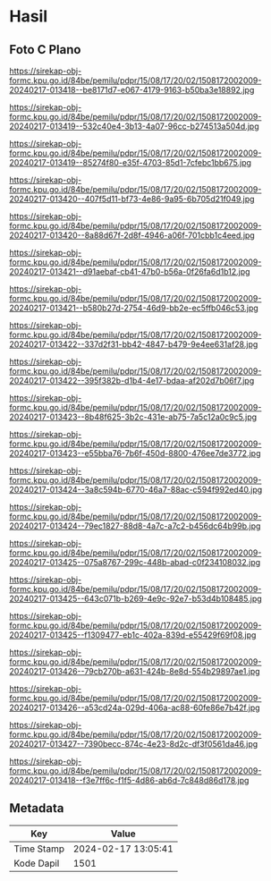 # Hasil

## Foto C Plano

https://sirekap-obj-formc.kpu.go.id/84be/pemilu/pdpr/15/08/17/20/02/1508172002009-20240217-013418--be8171d7-e067-4179-9163-b50ba3e18892.jpg

https://sirekap-obj-formc.kpu.go.id/84be/pemilu/pdpr/15/08/17/20/02/1508172002009-20240217-013419--532c40e4-3b13-4a07-96cc-b274513a504d.jpg

https://sirekap-obj-formc.kpu.go.id/84be/pemilu/pdpr/15/08/17/20/02/1508172002009-20240217-013419--85274f80-e35f-4703-85d1-7cfebc1bb675.jpg

https://sirekap-obj-formc.kpu.go.id/84be/pemilu/pdpr/15/08/17/20/02/1508172002009-20240217-013420--407f5d11-bf73-4e86-9a95-6b705d21f049.jpg

https://sirekap-obj-formc.kpu.go.id/84be/pemilu/pdpr/15/08/17/20/02/1508172002009-20240217-013420--8a88d67f-2d8f-4946-a06f-701cbb1c4eed.jpg

https://sirekap-obj-formc.kpu.go.id/84be/pemilu/pdpr/15/08/17/20/02/1508172002009-20240217-013421--d91aebaf-cb41-47b0-b56a-0f26fa6d1b12.jpg

https://sirekap-obj-formc.kpu.go.id/84be/pemilu/pdpr/15/08/17/20/02/1508172002009-20240217-013421--b580b27d-2754-46d9-bb2e-ec5ffb046c53.jpg

https://sirekap-obj-formc.kpu.go.id/84be/pemilu/pdpr/15/08/17/20/02/1508172002009-20240217-013422--337d2f31-bb42-4847-b479-9e4ee631af28.jpg

https://sirekap-obj-formc.kpu.go.id/84be/pemilu/pdpr/15/08/17/20/02/1508172002009-20240217-013422--395f382b-d1b4-4e17-bdaa-af202d7b06f7.jpg

https://sirekap-obj-formc.kpu.go.id/84be/pemilu/pdpr/15/08/17/20/02/1508172002009-20240217-013423--8b48f625-3b2c-431e-ab75-7a5c12a0c9c5.jpg

https://sirekap-obj-formc.kpu.go.id/84be/pemilu/pdpr/15/08/17/20/02/1508172002009-20240217-013423--e55bba76-7b6f-450d-8800-476ee7de3772.jpg

https://sirekap-obj-formc.kpu.go.id/84be/pemilu/pdpr/15/08/17/20/02/1508172002009-20240217-013424--3a8c594b-6770-46a7-88ac-c594f992ed40.jpg

https://sirekap-obj-formc.kpu.go.id/84be/pemilu/pdpr/15/08/17/20/02/1508172002009-20240217-013424--79ec1827-88d8-4a7c-a7c2-b456dc64b99b.jpg

https://sirekap-obj-formc.kpu.go.id/84be/pemilu/pdpr/15/08/17/20/02/1508172002009-20240217-013425--075a8767-299c-448b-abad-c0f234108032.jpg

https://sirekap-obj-formc.kpu.go.id/84be/pemilu/pdpr/15/08/17/20/02/1508172002009-20240217-013425--643c071b-b269-4e9c-92e7-b53d4b108485.jpg

https://sirekap-obj-formc.kpu.go.id/84be/pemilu/pdpr/15/08/17/20/02/1508172002009-20240217-013425--f1309477-eb1c-402a-839d-e55429f69f08.jpg

https://sirekap-obj-formc.kpu.go.id/84be/pemilu/pdpr/15/08/17/20/02/1508172002009-20240217-013426--79cb270b-a631-424b-8e8d-554b29897ae1.jpg

https://sirekap-obj-formc.kpu.go.id/84be/pemilu/pdpr/15/08/17/20/02/1508172002009-20240217-013426--a53cd24a-029d-406a-ac88-60fe86e7b42f.jpg

https://sirekap-obj-formc.kpu.go.id/84be/pemilu/pdpr/15/08/17/20/02/1508172002009-20240217-013427--7390becc-874c-4e23-8d2c-df3f0561da46.jpg

https://sirekap-obj-formc.kpu.go.id/84be/pemilu/pdpr/15/08/17/20/02/1508172002009-20240217-013418--f3e7ff6c-f1f5-4d86-ab6d-7c848d86d178.jpg


## Metadata

| Key        | Value               |
| ---------- | ------------------- |
| Time Stamp | 2024-02-17 13:05:41 |
| Kode Dapil | 1501                |



